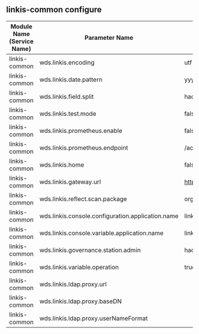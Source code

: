 ## linkis-common configure

| Module Name (Service Name) | Parameter Name | Default Value | Description |Used|
| -------- | -------- | ----- |----- |  -----   |
|linkis-common|wds.linkis.encoding|utf-8|字符类型|true|
|linkis-common|wds.linkis.date.pattern |yyyy-MM-dd'T'HH:mm:ssZ |时间格式|true|
|linkis-common|wds.linkis.field.split|hadoop|field.split|true|
|linkis-common|wds.linkis.test.mode|false| test.mode  |true|
|linkis-common|wds.linkis.prometheus.enable|false|prometheus.enable|true|
|linkis-common|wds.linkis.prometheus.endpoint| /actuator/prometheus|prometheus.endpoint  |true|
|linkis-common|wds.linkis.home|false| test.mode  |true|
|linkis-common|wds.linkis.gateway.url|http://127.0.0.1:9001/|gateway.url|true|
|linkis-common|wds.linkis.reflect.scan.package| org.apache.linkis,com.webank.wedatasphere |scan.package  |true|
|linkis-common|wds.linkis.console.configuration.application.name|linkis-ps-configuration|configuration.application.name|true|
|linkis-common|wds.linkis.console.variable.application.name|linkis-ps-publicservice|variable.application.name|true|
|linkis-common|wds.linkis.governance.station.admin|hadoop| station.admin  |true|
|linkis-common|wds.linkis.variable.operation|true|variable.operation |true|
|linkis-common|wds.linkis.ldap.proxy.url|   |scan.package  |true|
|linkis-common|wds.linkis.ldap.proxy.baseDN| | proxy.baseDN  |true|
|linkis-common|wds.linkis.ldap.proxy.userNameFormat | |proxy.userNameFormat  |true|
